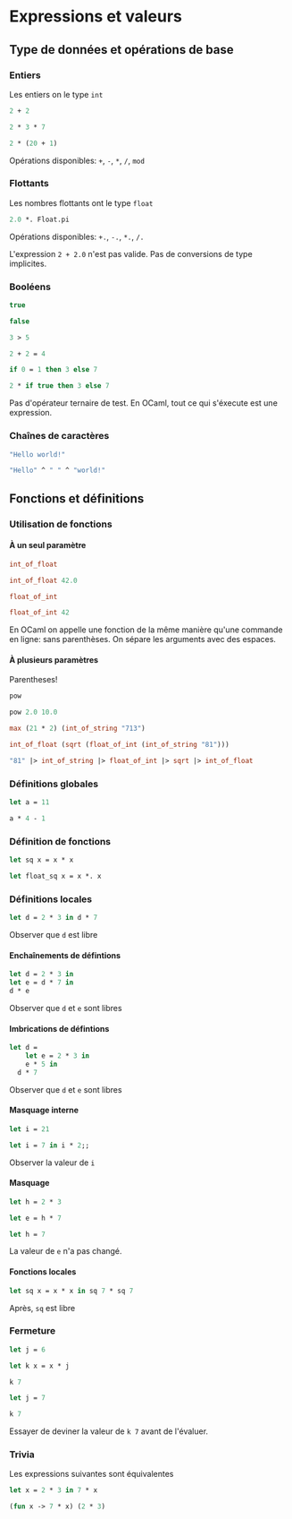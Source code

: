 # Expressions et valeurs

## Type de données et opérations de base

### Entiers

Les entiers on le type `int`

```ocaml
2 + 2
```

```ocaml
2 * 3 * 7
```

```ocaml
2 * (20 + 1)
```

Opérations disponibles: `+`, `-`, `*`, `/`, `mod`

### Flottants

Les nombres flottants ont le type `float`

```ocaml
2.0 *. Float.pi
```

Opérations disponibles: `+.`, `-.`, `*.`, `/.`

L'expression `2 + 2.0` n'est pas valide. Pas de conversions de type implicites.

### Booléens

```ocaml
true
```

```ocaml
false
```
```ocaml
3 > 5
```

```ocaml
2 + 2 = 4
```

```ocaml
if 0 = 1 then 3 else 7
```

```ocaml
2 * if true then 3 else 7
```

Pas d'opérateur ternaire de test. En OCaml, tout ce qui s'éxecute est une expression.

### Chaînes de caractères

```ocaml
"Hello world!"
```

```ocaml
"Hello" ^ " " ^ "world!"
```

## Fonctions et définitions

### Utilisation de fonctions

#### À un seul paramètre

```ocaml
int_of_float
```

```ocaml
int_of_float 42.0
```

```ocaml
float_of_int
```

```ocaml
float_of_int 42
```

En OCaml on appelle une fonction de la même manière qu'une commande en ligne: sans parenthèses. On sépare les arguments avec des espaces.

#### À plusieurs paramètres

Parentheses!

```ocaml
pow
```

```ocaml
pow 2.0 10.0
```

```ocaml
max (21 * 2) (int_of_string "713")
```

```ocaml
int_of_float (sqrt (float_of_int (int_of_string "81")))
```

```ocaml
"81" |> int_of_string |> float_of_int |> sqrt |> int_of_float
```

### Définitions globales

```ocaml
let a = 11
```

```ocaml
a * 4 - 1
```

### Définition de fonctions

```ocaml
let sq x = x * x
```

```ocaml
let float_sq x = x *. x
```

### Définitions locales

```ocaml
let d = 2 * 3 in d * 7
```

Observer que `d` est libre

#### Enchaînements de défintions

```ocaml
let d = 2 * 3 in
let e = d * 7 in
d * e
```

Observer que `d` et `e` sont libres

#### Imbrications de défintions

```ocaml
let d =
    let e = 2 * 3 in
    e * 5 in
  d * 7
```

Observer que `d` et `e` sont libres

#### Masquage interne

```ocaml
let i = 21
```

```ocaml
let i = 7 in i * 2;;
```

Observer la valeur de `i`

#### Masquage

```ocaml
let h = 2 * 3
```

```ocaml
let e = h * 7
```

```ocaml
let h = 7
```

La valeur de `e` n'a pas changé.

#### Fonctions locales

```ocaml
let sq x = x * x in sq 7 * sq 7
```

Après, `sq` est libre

### Fermeture

```ocaml
let j = 6
```

```ocaml
let k x = x * j
```

```ocaml
k 7
```

```ocaml
let j = 7
```

```ocaml
k 7
```

Essayer de deviner la valeur de `k 7` avant de l'évaluer.

### Trivia

Les expressions suivantes sont équivalentes
```ocaml
let x = 2 * 3 in 7 * x
```

```ocaml
(fun x -> 7 * x) (2 * 3)
```
